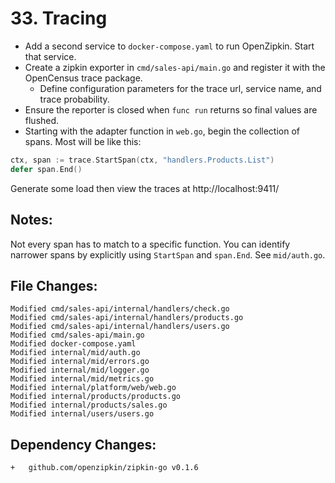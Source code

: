 # 33. Tracing

- Add a second service to `docker-compose.yaml` to run OpenZipkin. Start that service.
- Create a zipkin exporter in `cmd/sales-api/main.go` and register it with the OpenCensus trace package.
  - Define configuration parameters for the trace url, service name, and trace probability.
- Ensure the reporter is closed when `func run` returns so final values are flushed.
- Starting with the adapter function in `web.go`, begin the collection of spans. Most will be like this:

```go
ctx, span := trace.StartSpan(ctx, "handlers.Products.List")
defer span.End()
```

Generate some load then view the traces at http://localhost:9411/

## Notes:

Not every span has to match to a specific function. You can identify narrower
spans by explicitly using `StartSpan` and `span.End`. See `mid/auth.go`.


## File Changes:

```
Modified cmd/sales-api/internal/handlers/check.go
Modified cmd/sales-api/internal/handlers/products.go
Modified cmd/sales-api/internal/handlers/users.go
Modified cmd/sales-api/main.go
Modified docker-compose.yaml
Modified internal/mid/auth.go
Modified internal/mid/errors.go
Modified internal/mid/logger.go
Modified internal/mid/metrics.go
Modified internal/platform/web/web.go
Modified internal/products/products.go
Modified internal/products/sales.go
Modified internal/users/users.go
```

## Dependency Changes:

```
+ 	github.com/openzipkin/zipkin-go v0.1.6
```